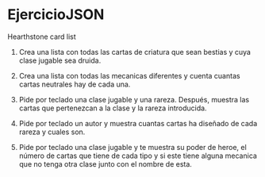 # EjercicioJSON
Hearthstone card list

1. Crea una lista con todas las cartas de criatura que sean bestias y cuya clase jugable sea druida.

2. Crea una lista con todas las mecanicas diferentes y cuenta cuantas cartas neutrales hay de cada una.

3. Pide por teclado una clase jugable y una rareza. Después, muestra las cartas que pertenezcan a la clase y la rareza introducida.

4. Pide por teclado un autor y muestra cuantas cartas ha diseñado de cada rareza y cuales son.

5. Pide por teclado una clase jugable y te muestra su poder de heroe, el número de cartas que tiene de cada tipo y si este tiene alguna mecanica que no tenga otra clase junto con el nombre de esta.
